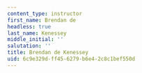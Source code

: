```yaml
---
content_type: instructor
first_name: Brendan de
headless: true
last_name: Kenessey
middle_initial: ''
salutation: ''
title: Brendan de Kenessey
uid: 6c9e329d-ff45-6279-b6e4-2c8c1bef550d
---
```


